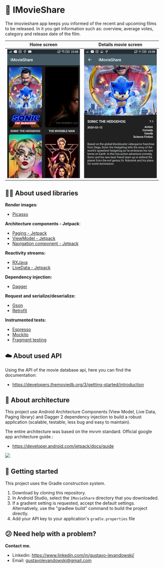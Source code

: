 :movie_camera: IMovieShare 
=====================================================

 The imovieshare app keeps you informed of the recent and upcoming films to be released.
In it you get information such as: overview, average votes, category and release date of the film.

Home screen       |  Details movie screen
:-------------------------:|:-------------------------:
![](https://github.com/glevandowski/IMovieShare/blob/master/screenshots/Screenshot_20200301-230806.png)  |  ![](https://github.com/glevandowski/IMovieShare/blob/master/screenshots/Screenshot_20200301-230810.png)

:walking_man: About used libraries
---------------

**Render images**:
- [Picasso](https://square.github.io/picasso/)

**Architecture components - Jetpack**:
- [Paging - Jetpack](https://developer.android.com/topic/libraries/architecture/paging)
- [ViewModel - Jetpack](https://developer.android.com/topic/libraries/architecture/viewmodel)
- [Navigation component - Jetpack](https://developer.android.com/guide/navigation)

**Reactivity streams:**
- [RXJava](http://reactivex.io/)
- [LiveData - Jetpack](https://developer.android.com/topic/libraries/architecture/livedata)

**Dependency injection:**
- [Dagger](https://square.github.io/dagger/)

**Request and serialize/deserialize:**
- [Gson](https://github.com/google/gson)
- [Retrofit](https://square.github.io/retrofit/)

**Instrumented tests:**
- [Espresso](https://developer.android.com/training/testing/espresso)
- [Mockito](https://site.mockito.org/)
- [Fragment testing](https://developer.android.com/training/basics/fragments/testing)

:cloud: About used API
---------------
Using the API of the movie database api, here you can find the documentation:
- https://developers.themoviedb.org/3/getting-started/introduction

:bow_and_arrow: About architecture
---------------
 This project use Android Architecture Components (View Model, Live Data, Paging library) and Dagger 2 dependency injection to build a robust application (scalable, testable, less bug and easy to maintain).

 The entire architecture was based on the mvvm standard. Official google app architecture guide.:
- https://developer.android.com/jetpack/docs/guide

![](https://developer.android.com/topic/libraries/architecture/images/final-architecture.png)

:night_with_stars: Getting started
---------------

This project uses the Gradle construction system.

1. Download by cloning this repository.
2. In Android Studio, select the `IMovieShare` directory that you downloaded.
3. If a gradient setting is requested, accept the default settings.
Alternatively, use the "gradlew build" command to build the project directly.
4. Add your API key to your application's `gradle.properties` file

:confused: Need help with a problem?
-------

**Contact me.**

- Linkedin: https://www.linkedin.com/in/gustavo-levandowski/
- Email: gustavolevandowski@gmail.com
